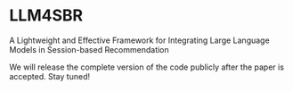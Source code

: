 # LLM4SBR
A Lightweight and Effective Framework for Integrating Large Language Models in Session-based Recommendation

We will release the complete version of the code publicly after the paper is accepted. Stay tuned!
